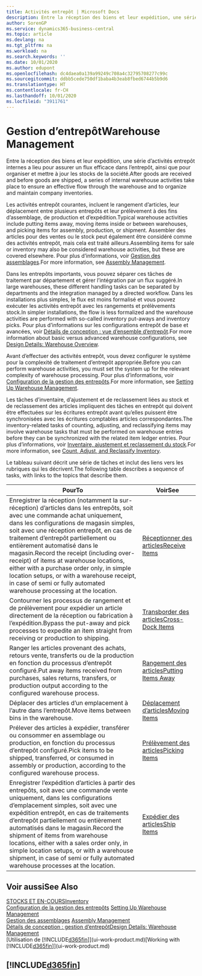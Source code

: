 ```yaml
---
title: Activités entrepôt | Microsoft Docs
description: Entre la réception des biens et leur expédition, une série d’activités entrepôt internes a lieu pour assurer un flux efficace dans l’entrepôt, ainsi que pour organiser et mettre à jour les stocks de la société.
author: SorenGP
ms.service: dynamics365-business-central
ms.topic: article
ms.devlang: na
ms.tgt_pltfrm: na
ms.workload: na
ms.search.keywords: ''
ms.date: 10/01/2020
ms.author: edupont
ms.openlocfilehash: dc4daea0a139a99249c708a4c32795708277c99c
ms.sourcegitcommit: ddbb5cede750df1baba4b3eab8fbed6744b5b9d6
ms.translationtype: HT
ms.contentlocale: fr-CH
ms.lasthandoff: 10/01/2020
ms.locfileid: "3911761"
---
```

# <a name="warehouse-management"></a><span data-ttu-id="f8942-103">Gestion d’entrepôt</span><span class="sxs-lookup"><span data-stu-id="f8942-103">Warehouse Management</span></span>
<span data-ttu-id="f8942-104">Entre la réception des biens et leur expédition, une série d’activités entrepôt internes a lieu pour assurer un flux efficace dans l’entrepôt, ainsi que pour organiser et mettre à jour les stocks de la société.</span><span class="sxs-lookup"><span data-stu-id="f8942-104">After goods are received and before goods are shipped, a series of internal warehouse activities take place to ensure an effective flow through the warehouse and to organize and maintain company inventories.</span></span>

<span data-ttu-id="f8942-105">Les activités entrepôt courantes, incluent le rangement d’articles, leur déplacement entre plusieurs entrepôts et leur prélèvement à des fins d’assemblage, de production et d’expédition.</span><span class="sxs-lookup"><span data-stu-id="f8942-105">Typical warehouse activities include putting items away, moving items inside or between warehouses, and picking items for assembly, production, or shipment.</span></span> <span data-ttu-id="f8942-106">Assembler des articles pour des ventes ou le stock peut également être considéré comme des activités entrepôt, mais cela est traité ailleurs.</span><span class="sxs-lookup"><span data-stu-id="f8942-106">Assembling items for sale or inventory may also be considered warehouse activities, but these are covered elsewhere.</span></span> <span data-ttu-id="f8942-107">Pour plus d’informations, voir [Gestion des assemblages](assembly-assemble-items.md).</span><span class="sxs-lookup"><span data-stu-id="f8942-107">For more information, see [Assembly Management](assembly-assemble-items.md).</span></span>  

<span data-ttu-id="f8942-108">Dans les entrepôts importants, vous pouvez séparer ces tâches de traitement par département et gérer l’intégration par un flux suggéré.</span><span class="sxs-lookup"><span data-stu-id="f8942-108">In large warehouses, these different handling tasks can be separated by departments and the integration managed by a directed workflow.</span></span> <span data-ttu-id="f8942-109">Dans les installations plus simples, le flux est moins formalisé et vous pouvez exécuter les activités entrepôt avec les rangements et prélèvements stock.</span><span class="sxs-lookup"><span data-stu-id="f8942-109">In simpler installations, the flow is less formalized and the warehouse activities are performed with so-called inventory put-aways and inventory picks.</span></span> <span data-ttu-id="f8942-110">Pour plus d’informations sur les configurations entrepôt de base et avancées, voir [Détails de conception : vue d’ensemble d’entrepôt](design-details-warehouse-overview.md).</span><span class="sxs-lookup"><span data-stu-id="f8942-110">For more information about basic versus advanced warehouse configurations, see [Design Details: Warehouse Overview](design-details-warehouse-overview.md).</span></span>

<span data-ttu-id="f8942-111">Avant d’effectuer des activités entrepôt, vous devez configurer le système pour la complexité de traitement d’entrepôt appropriée.</span><span class="sxs-lookup"><span data-stu-id="f8942-111">Before you can perform warehouse activities, you must set the system up for the relevant complexity of warehouse processing.</span></span> <span data-ttu-id="f8942-112">Pour plus d’informations, voir [Configuration de la gestion des entrepôts](warehouse-setup-warehouse.md).</span><span class="sxs-lookup"><span data-stu-id="f8942-112">For more information, see [Setting Up Warehouse Management](warehouse-setup-warehouse.md).</span></span>

<span data-ttu-id="f8942-113">Les tâches d’inventaire, d’ajustement et de reclassement liées au stock et de reclassement des articles impliquent des tâches en entrepôt qui doivent être effectuées sur les écritures entrepôt avant qu’elles puissent être synchronisées avec les écritures comptables articles correspondantes.</span><span class="sxs-lookup"><span data-stu-id="f8942-113">The inventory-related tasks of counting, adjusting, and reclassifying items may involve warehouse tasks that must be performed on warehouse entries before they can be synchronized with the related item ledger entries.</span></span> <span data-ttu-id="f8942-114">Pour plus d’informations, voir [Inventaire, ajustement et reclassement du stock](inventory-how-count-adjust-reclassify.md).</span><span class="sxs-lookup"><span data-stu-id="f8942-114">For more information, see [Count, Adjust, and Reclassify Inventory](inventory-how-count-adjust-reclassify.md).</span></span>

 <span data-ttu-id="f8942-115">Le tableau suivant décrit une série de tâches et inclut des liens vers les rubriques qui les décrivent.</span><span class="sxs-lookup"><span data-stu-id="f8942-115">The following table describes a sequence of tasks, with links to the topics that describe them.</span></span>   

|<span data-ttu-id="f8942-116">**Pour**</span><span class="sxs-lookup"><span data-stu-id="f8942-116">**To**</span></span>|<span data-ttu-id="f8942-117">**Voir**</span><span class="sxs-lookup"><span data-stu-id="f8942-117">**See**</span></span>|  
|------------|-------------|  
|<span data-ttu-id="f8942-118">Enregistrer la réception (notamment la sur-réception) d’articles dans les entrepôts, soit avec une commande achat uniquement, dans les configurations de magasin simples, soit avec une réception entrepôt, en cas de traitement d’entrepôt partiellement ou entièrement automatisé dans le magasin.</span><span class="sxs-lookup"><span data-stu-id="f8942-118">Record the receipt (including over-receipt) of items at warehouse locations, either with a purchase order only, in simple location setups, or with a warehouse receipt, in case of semi or fully automated warehouse processing at the location.</span></span>|[<span data-ttu-id="f8942-119">Réceptionner des articles</span><span class="sxs-lookup"><span data-stu-id="f8942-119">Receive Items</span></span>](warehouse-how-receive-items.md)|
|<span data-ttu-id="f8942-120">Contourner les processus de rangement et de prélèvement pour expédier un article directement de la réception ou fabrication à l’expédition.</span><span class="sxs-lookup"><span data-stu-id="f8942-120">Bypass the put-away and pick processes to expedite an item straight from receiving or production to shipping.</span></span>|[<span data-ttu-id="f8942-121">Transborder des articles</span><span class="sxs-lookup"><span data-stu-id="f8942-121">Cross-Dock Items</span></span>](warehouse-how-to-cross-dock-items.md)|    
|<span data-ttu-id="f8942-122">Ranger les articles provenant des achats, retours vente, transferts ou de la production en fonction du processus d’entrepôt configuré.</span><span class="sxs-lookup"><span data-stu-id="f8942-122">Put away items received from purchases, sales returns, transfers, or production output according to the configured warehouse process.</span></span>|[<span data-ttu-id="f8942-123">Rangement des articles</span><span class="sxs-lookup"><span data-stu-id="f8942-123">Putting Items Away</span></span>](warehouse-put-away-items.md)|
|<span data-ttu-id="f8942-124">Déplacer des articles d’un emplacement à l’autre dans l’entrepôt.</span><span class="sxs-lookup"><span data-stu-id="f8942-124">Move items between bins in the warehouse.</span></span>|[<span data-ttu-id="f8942-125">Déplacement d’articles</span><span class="sxs-lookup"><span data-stu-id="f8942-125">Moving Items</span></span>](warehouse-move-items.md)|
|<span data-ttu-id="f8942-126">Prélever des articles à expédier, transférer ou consommer en assemblage ou production, en fonction du processus d’entrepôt configuré.</span><span class="sxs-lookup"><span data-stu-id="f8942-126">Pick items to be shipped, transferred, or consumed in assembly or production, according to the configured warehouse process.</span></span>|[<span data-ttu-id="f8942-127">Prélèvement des articles</span><span class="sxs-lookup"><span data-stu-id="f8942-127">Picking Items</span></span>](warehouse-pick-items.md)|
|<span data-ttu-id="f8942-128">Enregistrer l’expédition d’articles à partir des entrepôts, soit avec une commande vente uniquement, dans les configurations d’emplacement simples, soit avec une expédition entrepôt, en cas de traitements d’entrepôt partiellement ou entièrement automatisés dans le magasin.</span><span class="sxs-lookup"><span data-stu-id="f8942-128">Record the shipment of items from warehouse locations, either with a sales order only, in simple location setups, or with a warehouse shipment, in case of semi or fully automated warehouse processes at the location.</span></span>|[<span data-ttu-id="f8942-129">Expédier des articles</span><span class="sxs-lookup"><span data-stu-id="f8942-129">Ship Items</span></span>](warehouse-how-ship-items.md)|  

## <a name="see-also"></a><span data-ttu-id="f8942-130">Voir aussi</span><span class="sxs-lookup"><span data-stu-id="f8942-130">See Also</span></span>  
[<span data-ttu-id="f8942-131">STOCKS ET EN-COURS</span><span class="sxs-lookup"><span data-stu-id="f8942-131">Inventory</span></span>](inventory-manage-inventory.md)  
<span data-ttu-id="f8942-132">[Configuration de la gestion des entrepôts](warehouse-setup-warehouse.md)   </span><span class="sxs-lookup"><span data-stu-id="f8942-132">[Setting Up Warehouse Management](warehouse-setup-warehouse.md)   </span></span>  
<span data-ttu-id="f8942-133">[Gestion des assemblages](assembly-assemble-items.md)  </span><span class="sxs-lookup"><span data-stu-id="f8942-133">[Assembly Management](assembly-assemble-items.md)  </span></span>  
[<span data-ttu-id="f8942-134">Détails de conception : gestion d’entrepôt</span><span class="sxs-lookup"><span data-stu-id="f8942-134">Design Details: Warehouse Management</span></span>](design-details-warehouse-management.md)  
<span data-ttu-id="f8942-135">[Utilisation de [!INCLUDE[d365fin](includes/d365fin_md.md)]](ui-work-product.md)</span><span class="sxs-lookup"><span data-stu-id="f8942-135">[Working with [!INCLUDE[d365fin](includes/d365fin_md.md)]](ui-work-product.md)</span></span>  

## [!INCLUDE[d365fin](includes/free_trial_md.md)]  
